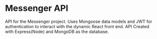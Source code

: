 # Messenger API

API for the Messenger project. Uses Mongoose data models and JWT for authentication to interact with the dynamic React front end. API Created with Express(Node) and MongoDB as the database.
